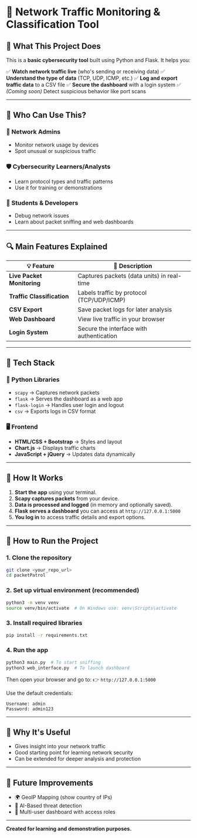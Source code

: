 # 🚦 Network Traffic Monitoring & Classification Tool

## 📌 What This Project Does

This is a **basic cybersecurity tool** built using Python and Flask. It helps you:

✅ **Watch network traffic live** (who's sending or receiving data)
✅ **Understand the type of data** (TCP, UDP, ICMP, etc.)
✅ **Log and export traffic data** to a CSV file
✅ **Secure the dashboard** with a login system
✅ *(Coming soon)* Detect suspicious behavior like port scans

---

## 👥 Who Can Use This?

### 🔧 Network Admins

* Monitor network usage by devices
* Spot unusual or suspicious traffic

### 🛡️ Cybersecurity Learners/Analysts

* Learn protocol types and traffic patterns
* Use it for training or demonstrations

### 🧪 Students & Developers

* Debug network issues
* Learn about packet sniffing and web dashboards

---

## 🔍 Main Features Explained

| 💡 Feature                 | 📄 Description                             |
| -------------------------- | ------------------------------------------ |
| **Live Packet Monitoring** | Captures packets (data units) in real-time |
| **Traffic Classification** | Labels traffic by protocol (TCP/UDP/ICMP)  |
| **CSV Export**             | Save packet logs for later analysis        |
| **Web Dashboard**          | View live traffic in your browser          |
| **Login System**           | Secure the interface with authentication   |

---

## 🧰 Tech Stack

### 🐍 Python Libraries

* `scapy` → Captures network packets
* `flask` → Serves the dashboard as a web app
* `flask-login` → Handles user login and logout
* `csv` → Exports logs in CSV format

### 🖥️ Frontend

* **HTML/CSS + Bootstrap** → Styles and layout
* **Chart.js** → Displays traffic charts
* **JavaScript + jQuery** → Updates data dynamically

---

## 🔄 How It Works

1. **Start the app** using your terminal.
2. **Scapy captures packets** from your device.
3. **Data is processed and logged** (in memory and optionally saved).
4. **Flask serves a dashboard** you can access at `http://127.0.0.1:5000`
5. **You log in** to access traffic details and export options.

---

## 📂 How to Run the Project

### 1. Clone the repository

```bash
git clone <your_repo_url>
cd packetPatrol
```

### 2. Set up virtual environment (recommended)

```bash
python3 -m venv venv
source venv/bin/activate  # On Windows use: venv\Scripts\activate
```

### 3. Install required libraries

```bash
pip install -r requirements.txt
```

### 4. Run the app

```bash
python3 main.py  # To start sniffing
python3 web_interface.py  # To launch dashboard
```

Then open your browser and go to:
👉 `http://127.0.0.1:5000`

Use the default credentials:

```
Username: admin
Password: admin123
```

---

## 🎯 Why It's Useful

* Gives insight into your network traffic
* Good starting point for learning network security
* Can be extended for deeper analysis and protection

---

## 🚀 Future Improvements

* 🌍 GeoIP Mapping (show country of IPs)
* 🤖 AI-Based threat detection
* 👥 Multi-user dashboard with access roles

---

**Created for learning and demonstration purposes.**
